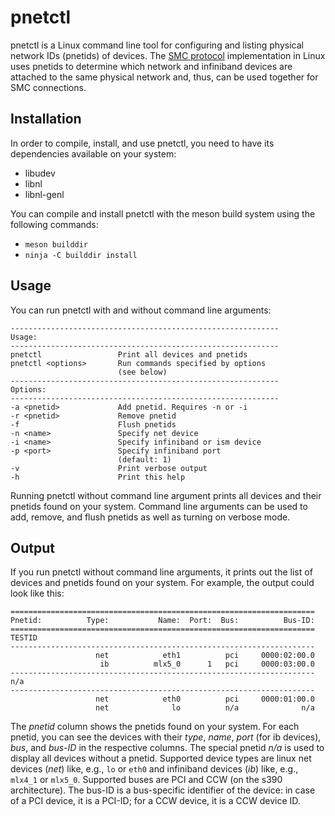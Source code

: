 # pnetctl

pnetctl is a Linux command line tool for configuring and listing physical
network IDs (pnetids) of devices. The [SMC
protocol](https://www.rfc-editor.org/info/rfc7609) implementation in Linux uses
pnetids to determine which network and infiniband devices are attached to the
same physical network and, thus, can be used together for SMC connections.

## Installation

In order to compile, install, and use pnetctl, you need to have its
dependencies available on your system:

* libudev
* libnl
* libnl-genl

You can compile and install pnetctl with the meson build system using the
following commands:

* `meson builddir`
* `ninja -C builddir install`


## Usage

You can run pnetctl with and without command line arguments:

```
------------------------------------------------------------
Usage:
------------------------------------------------------------
pnetctl                 Print all devices and pnetids
pnetctl <options>       Run commands specified by options
                        (see below)
------------------------------------------------------------
Options:
------------------------------------------------------------
-a <pnetid>             Add pnetid. Requires -n or -i
-r <pnetid>             Remove pnetid
-f                      Flush pnetids
-n <name>               Specify net device
-i <name>               Specify infiniband or ism device
-p <port>               Specify infiniband port
                        (default: 1)
-v                      Print verbose output
-h                      Print this help
```

Running pnetctl without command line argument prints all devices and their
pnetids found on your system. Command line arguments can be used to add,
remove, and flush pnetids as well as turning on verbose mode.


## Output

If you run pnetctl without command line arguments, it prints out the list of
devices and pnetids found on your system. For example, the output could look
like this:

```
====================================================================
Pnetid:          Type:           Name:  Port:  Bus:          Bus-ID:
====================================================================
TESTID
--------------------------------------------------------------------
                   net            eth1          pci     0000:02:00.0
                    ib          mlx5_0      1   pci     0000:03:00.0
--------------------------------------------------------------------
n/a
--------------------------------------------------------------------
                   net            eth0          pci     0000:01:00.0
                   net              lo          n/a              n/a
```

The *pnetid* column shows the pnetids found on your system. For each pnetid,
you can see the devices with their *type*, *name*, *port* (for ib devices),
*bus*, and *bus-ID* in the respective columns. The special pnetid *n/a* is used
to display all devices without a pnetid. Supported device types are linux net
devices (*net*) like, e.g., `lo` or `eth0` and infiniband devices (*ib*) like,
e.g., `mlx4_1` or `mlx5_0`. Supported buses are PCI and CCW (on the s390
architecture). The bus-ID is a bus-specific identifier of the device: in case
of a PCI device, it is a PCI-ID; for a CCW device, it is a CCW device ID.
